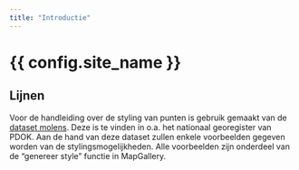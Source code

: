 ```yaml
---
title: "Introductie"
---
```


# {{ config.site_name }}

Lijnen
---
Voor de handleiding over de styling van punten is gebruik gemaakt van de [dataset molens](https://nationaalgeoregister.nl/geonetwork/srv/dut/catalog.search#/metadata/291afe4b-4f4b-497c-8026-fb437c4e9c7e). Deze is te vinden in o.a. het nationaal georegister van PDOK.
Aan de hand van deze dataset zullen enkele voorbeelden gegeven worden van de stylingsmogelijkheden. Alle voorbeelden zijn onderdeel van de “genereer style” functie in MapGallery.
